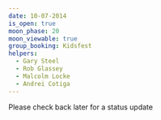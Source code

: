 ```yaml
---
date: 10-07-2014
is_open: true
moon_phase: 20
moon_viewable: true
group_booking: Kidsfest
helpers:
  - Gary Steel
  - Rob Glassey
  - Malcolm Locke
  - Andrei Cotiga
---
```

Please check back later for a status update
